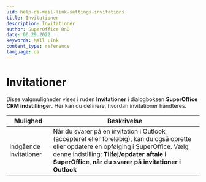 ```yaml
---
uid: help-da-mail-link-settings-invitations
title: Invitationer
description: Invitationer
author: SuperOffice RnD
date: 06.29.2022
keywords: Mail Link
content_type: reference
language: da
---
```


# Invitationer

Disse valgmuligheder vises i ruden **Invitationer** i dialogboksen **SuperOffice CRM indstillinger**. Her kan du definere, hvordan invitationer håndteres.

| Mulighed | Beskrivelse |
|---|---|
| Indgående invitationer | Når du svarer på en invitation i Outlook (accepteret eller foreløbig), kan du også oprette eller opdatere en opfølging i SuperOffice. Vælg denne indstilling: **Tilføj/opdater aftale i SuperOffice, når du svarer på invitationer i Outlook** |

<!-- Referenced links -->

<!-- Referenced images -->

